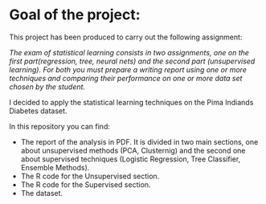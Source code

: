 # Goal of the project:

This project has been produced to carry out the following assignment:

*The exam of statistical learning consists in two assignments, one on the first part(regression, tree, neural nets) and the second part (unsupervised learning). 
For both you must prepare a writing report using one or more techniques and comparing their performance on one or more data set chosen by the student.*

I decided to apply the statistical learning techniques on the Pima Indiands Diabetes dataset.

In this repository you can find:

* The report of the analysis in PDF. 
It is divided in two main sections, one about unsupervised methods (PCA, Clusternig) and the second one about supervised techniques (Logistic Regression, Tree Classifier, Ensemble Methods).
* The R code for the Unsupervised section.
* The R code for the Supervised section.
* The dataset.






